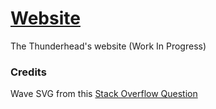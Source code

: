 # [Website](https://thunderhead.vivime.info)

The Thunderhead's website (Work In Progress)

### Credits

Wave SVG from this [Stack Overflow Question](https://stackoverflow.com/questions/59398259/inline-svg-in-css-doing-background-image)
